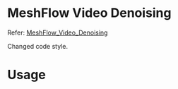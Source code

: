 # MeshFlow Video Denoising
Refer: [MeshFlow_Video_Denoising](https://github.com/AlbusPeter/MeshFlow_Video_Denoising)

Changed code style.
# Usage

